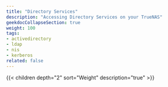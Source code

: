 ```yaml
---
title: "Directory Services"
description: "Accessing Directory Services on your TrueNAS"
geekdocCollapseSection: true
weight: 100
tags:
- activedirectory
- ldap
- nis
- kerberos
related: false
---
```


{{< children depth="2" sort="Weight" description="true" >}}
